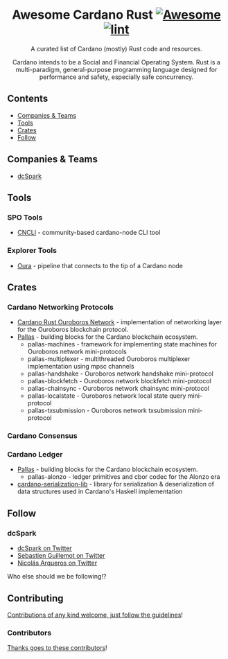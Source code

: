 <div align="center">

<!-- title -->

<!--lint ignore no-dead-urls-->
# Awesome Cardano Rust [![Awesome](https://awesome.re/badge.svg)](https://awesome.re) [![lint](https://github.com/2nd-Layer/awesome-cardano-rust/actions/workflows/lint.yaml/badge.svg)](https://github.com/2nd-Layer/awesome-cardano-rust/actions/workflows/lint.yaml)

<!-- subtitle -->

A curated list of Cardano (mostly) Rust code and resources.

<!-- image -->

<!-- <a href="" target="_blank" rel="noopener noreferrer">
  <img src="" />
</a> -->

<!-- description -->

Cardano intends to be a Social and Financial Operating System. Rust is a multi-paradigm, general-purpose programming language designed for performance and safety, especially safe concurrency.

</div>

<!-- TOC -->

## Contents

- [Companies & Teams](#companies--teams)
- [Tools](#tools)
- [Crates](#crates)
- [Follow](#follow)

<!-- CONTENT -->

## Companies & Teams

- [dcSpark](https://dcspark.io/)

## Tools

### SPO Tools
- [CNCLI](https://github.com/AndrewWestberg/cncli) - community-based cardano-node CLI tool

### Explorer Tools
- [Oura](https://github.com/txpipe/oura) - pipeline that connects to the tip of a Cardano node

## Crates

### Cardano Networking Protocols
- [Cardano Rust Ouroboros Network](https://github.com/2nd-Layer/rust-cardano-ouroboros-network) - implementation of networking layer for the Ouroboros blockchain protocol.
- [Pallas](https://github.com/txpipe/pallas) - building blocks for the Cardano blockchain ecosystem.
  - pallas-machines - framework for implementing state machines for Ouroboros network mini-protocols
  - pallas-multiplexer - multithreaded Ouroboros multiplexer implementation using mpsc channels
  - pallas-handshake - Ouroboros network handshake mini-protocol
  - pallas-blockfetch - Ouroboros network blockfetch mini-protocol
  - pallas-chainsync - Ouroboros network chainsync mini-protocol
  - pallas-localstate - Ouroboros network local state query mini-protocol
  - pallas-txsubmission - Ouroboros network txsubmission mini-protocol

### Cardano Consensus

### Cardano Ledger
- [Pallas](https://github.com/txpipe/pallas) - building blocks for the Cardano blockchain ecosystem.
  - pallas-alonzo - ledger primitives and cbor codec for the Alonzo era
- [cardano-serialization-lib](https://github.com/Emurgo/cardano-serialization-lib) - library for serialization & deserialization of data structures used in Cardano's Haskell implementation

<!-- END CONTENT -->

## Follow

<!-- list people worth following on social sites (Twitter, LinkedIn, GitHub, YouTube etc.) -->

### dcSpark
- [dcSpark on Twitter](https://twitter.com/dcspark_io/)
- [Sebastien Guillemot on Twitter](https://twitter.com/SebastienGllmt)
- [Nicolás Arqueros on Twitter](https://twitter.com/NicoArqueros)

Who else should we be following!?

## Contributing

[Contributions of any kind welcome, just follow the guidelines](contributing.md)!

### Contributors

[Thanks goes to these contributors](https://github.com/2nd-Layer/awesome-cardano-rust/graphs/contributors)!
